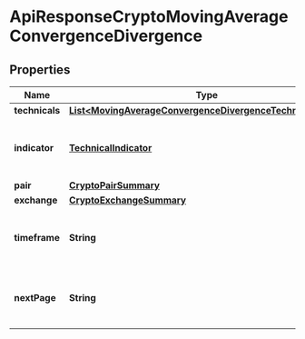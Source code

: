 
# ApiResponseCryptoMovingAverageConvergenceDivergence

## Properties
Name | Type | Description | Notes
------------ | ------------- | ------------- | -------------
**technicals** | [**List&lt;MovingAverageConvergenceDivergenceTechnicalValue&gt;**](MovingAverageConvergenceDivergenceTechnicalValue.md) |  |  [optional]
**indicator** | [**TechnicalIndicator**](TechnicalIndicator.md) | The name and symbol of the technical indicator |  [optional]
**pair** | [**CryptoPairSummary**](CryptoPairSummary.md) |  |  [optional]
**exchange** | [**CryptoExchangeSummary**](CryptoExchangeSummary.md) |  |  [optional]
**timeframe** | **String** | The time interval for the crypto currency prices |  [optional]
**nextPage** | **String** | The token required to request the next page of the data |  [optional]



